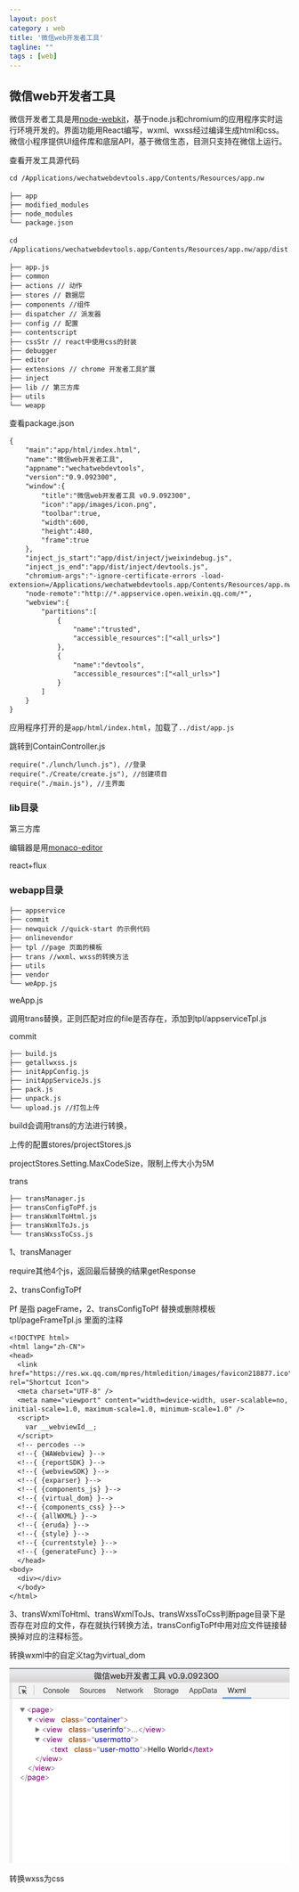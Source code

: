 ```yaml
---
layout: post
category : web
title: '微信web开发者工具'
tagline: ""
tags : [web]
---
```


## 微信web开发者工具

微信开发者工具是用[node-webkit](https://github.com/nwjs/nw.js)，基于node.js和chromium的应用程序实时运行环境开发的。界面功能用React编写，wxml、wxss经过编译生成html和css。微信小程序提供UI组件库和底层API，基于微信生态，目测只支持在微信上运行。

<!--break-->

查看开发工具源代码

```
cd /Applications/wechatwebdevtools.app/Contents/Resources/app.nw

├── app
├── modified_modules
├── node_modules
└── package.json

cd /Applications/wechatwebdevtools.app/Contents/Resources/app.nw/app/dist

├── app.js
├── common
├── actions // 动作
├── stores // 数据层
├── components //组件
├── dispatcher // 派发器
├── config // 配置
├── contentscript
├── cssStr // react中使用css的封装
├── debugger
├── editor
├── extensions // chrome 开发者工具扩展
├── inject
├── lib // 第三方库
├── utils
└── weapp
```

查看package.json

```
{
    "main":"app/html/index.html",
    "name":"微信web开发者工具",
    "appname":"wechatwebdevtools",
    "version":"0.9.092300",
    "window":{
        "title":"微信web开发者工具 v0.9.092300",
        "icon":"app/images/icon.png",
        "toolbar":true,
        "width":600,
        "height":480,
        "frame":true
    },
    "inject_js_start":"app/dist/inject/jweixindebug.js",
    "inject_js_end":"app/dist/inject/devtools.js",
    "chromium-args":"-ignore-certificate-errors -load-extension=/Applications/wechatwebdevtools.app/Contents/Resources/app.nw/app/dist/extensions/",
    "node-remote":"http://*.appservice.open.weixin.qq.com/*",
    "webview":{
        "partitions":[
            {
                "name":"trusted",
                "accessible_resources":["<all_urls>"]
            },
            {
                "name":"devtools",
                "accessible_resources":["<all_urls>"]
            }
        ]
    }
}
```

应用程序打开的是`app/html/index.html`，加载了`../dist/app.js`

跳转到ContainController.js

```
require("./lunch/lunch.js"), //登录
require("./Create/create.js"), //创建项目
require("./main.js"), //主界面
```

### lib目录

第三方库

编辑器是用[monaco-editor](https://microsoft.github.io/monaco-editor/)

react+flux

### webapp目录

```
├── appservice
├── commit
├── newquick //quick-start 的示例代码
├── onlinevendor
├── tpl //page 页面的模板
├── trans //wxml、wxss的转换方法
├── utils
├── vendor
└── weApp.js
```

weApp.js

调用trans替换，正则匹配对应的file是否存在，添加到tpl/appserviceTpl.js

commit

```
├── build.js
├── getallwxss.js
├── initAppConfig.js
├── initAppServiceJs.js
├── pack.js
├── unpack.js
└── upload.js //打包上传
```

build会调用trans的方法进行转换，

上传的配置stores/projectStores.js

projectStores.Setting.MaxCodeSize，限制上传大小为5M

trans

```
├── transManager.js
├── transConfigToPf.js
├── transWxmlToHtml.js
├── transWxmlToJs.js
└── transWxssToCss.js
```

1、transManager 

require其他4个js，返回最后替换的结果getResponse

2、transConfigToPf

Pf 是指 pageFrame，2、transConfigToPf 替换或删除模板 tpl/pageFrameTpl.js 里面的注释

```
<!DOCTYPE html>
<html lang="zh-CN">
<head>
  <link href="https://res.wx.qq.com/mpres/htmledition/images/favicon218877.ico" rel="Shortcut Icon">
  <meta charset="UTF-8" />
  <meta name="viewport" content="width=device-width, user-scalable=no, initial-scale=1.0, maximum-scale=1.0, minimum-scale=1.0" />
  <script>
    var __webviewId__;
  </script>
  <!-- percodes -->
  <!--{ {WAWebview} }-->
  <!--{ {reportSDK} }-->
  <!--{ {webviewSDK} }-->
  <!--{ {exparser} }-->
  <!--{ {components_js} }-->
  <!--{ {virtual_dom} }-->
  <!--{ {components_css} }-->
  <!--{ {allWXML} }-->
  <!--{ {eruda} }-->
  <!--{ {style} }-->
  <!--{ {currentstyle} }-->
  <!--{ {generateFunc} }-->
  </head>
<body>
  <div></div>
  </body>
</html>
```

3、transWxmlToHtml、transWxmlToJs、transWxssToCss判断page目录下是否存在对应的文件，存在就执行转换方法，transConfigToPf中用对应文件链接替换掉对应的注释标签。

转换wxml中的自定义tag为virtual_dom

![virtual-dom](/images/201610/virtual-dom.png)

转换wxss为css